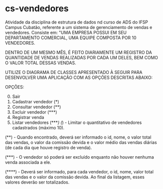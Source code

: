 # cs-vendedores
Atividade da disciplina de estrutura de dados nd curso de ADS do IFSP Campus Cubatão, referente a um sistema de gerenciamento de vendas e vendedores. Consiste em: 
"UMA EMPRESA POSSUI EM SEU DEPARTAMENTO COMERCIAL, UMA EQUIPE COMPOSTA POR 10 VENDEDORES.

DENTRO DE UM MESMO MÊS, É FEITO DIARIAMENTE UM REGISTRO DA QUANTIDADE DE VENDAS REALIZADAS POR CADA UM DELES, BEM COMO O VALOR TOTAL DESSAS VENDAS.

UTILIZE O DIAGRAMA DE CLASSES APRESENTADO À SEGUIR PARA DESENVOLVER UMA APLICAÇÃO COM AS OPÇÕES DESCRITAS ABAIXO:

OPÇÕES:

0. Sair
1. Cadastrar vendedor (*)
2. Consultar vendedor (**)
3. Excluir vendedor   (***)
4. Registrar venda
5. Listar vendedores  (****)
(*)    - Limitar o quantitativo de vendedores cadastrados (máximo 10).

(**)   - Quando encontrado, deverá ser informado o id, nome, o valor total das vendas, o valor da comissão devida e  o valor médio das vendas diárias (de cada dia que houve registro de venda).

(***)  - O vendedor só poderá ser excluído enquanto não houver nenhuma venda associada a ele.

(****) - Deverá ser informado, para cada vendedor, o id, nome, valor total das vendas e o valor da comissão devida. Ao final da listagem, esses valores deverão ser totalizados.

